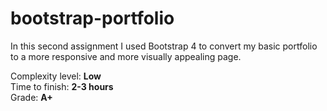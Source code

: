 # bootstrap-portfolio
In this second assignment I used Bootstrap 4 to convert my basic portfolio to a more responsive and more visually appealing page.

Complexity level: <strong>Low</strong>
<br>
Time to finish: <strong>2-3 hours</strong>
<br>
Grade: <strong>A+</strong>